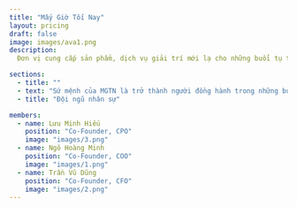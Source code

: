 ```yaml
---
title: "Mấy Giờ Tối Nay"
layout: pricing
draft: false
image: images/ava1.png
description:
  Đơn vị cung cấp sản phẩm, dịch vụ giải trí mới lạ cho những buổi tụ tập của giới trẻ tại Việt Nam.

sections:
  - title: ""
  - text: "Sứ mệnh của MGTN là trở thành người đồng hành trong những buổi tụ tập vui chơi của bạn. Chúng mình mong muốn mang lại sự giải trí, tiếng cười và hỗ trợ bạn tạo nên thật nhiều kỉ niệm đáng nhớ bên cạnh người mình yêu thương."
  - title: "Đội ngũ nhân sự"

members:
  - name: Lưu Minh Hiếu
    position: "Co-Founder, CPO"
    image: "images/3.png"
  - name: Ngô Hoàng Minh
    position: "Co-Founder, COO"
    image: "images/1.png"
  - name: Trần Vũ Dũng
    position: "Co-Founder, CFO"
    image: "images/2.png"
---
```

